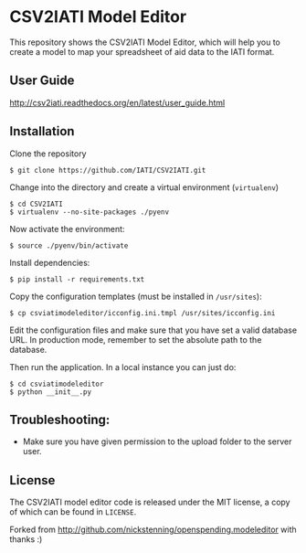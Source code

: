 # CSV2IATI Model Editor

This repository shows the CSV2IATI Model Editor, which will help you to create a model to map your spreadsheet of aid data to the IATI format.

## User Guide

http://csv2iati.readthedocs.org/en/latest/user_guide.html

## Installation

Clone the repository

    $ git clone https://github.com/IATI/CSV2IATI.git

Change into the directory and create a virtual environment (``virtualenv``)

    $ cd CSV2IATI
    $ virtualenv --no-site-packages ./pyenv

Now activate the environment:

    $ source ./pyenv/bin/activate

Install dependencies:

    $ pip install -r requirements.txt

Copy the configuration templates (must be installed in ``/usr/sites``):

    $ cp csviatimodeleditor/icconfig.ini.tmpl /usr/sites/icconfig.ini

Edit the configuration files and make sure that you have set a valid database URL. In production mode, remember to set the absolute path to the database.

Then run the application. In a local instance you can just do:

    $ cd csviatimodeleditor
    $ python __init__.py

## Troubleshooting:

* Make sure you have given permission to the upload folder to the server user.

## License

The CSV2IATI model editor code is released under the MIT license, a copy 
of which can be found in `LICENSE`.

Forked from http://github.com/nickstenning/openspending.modeleditor with thanks :)
